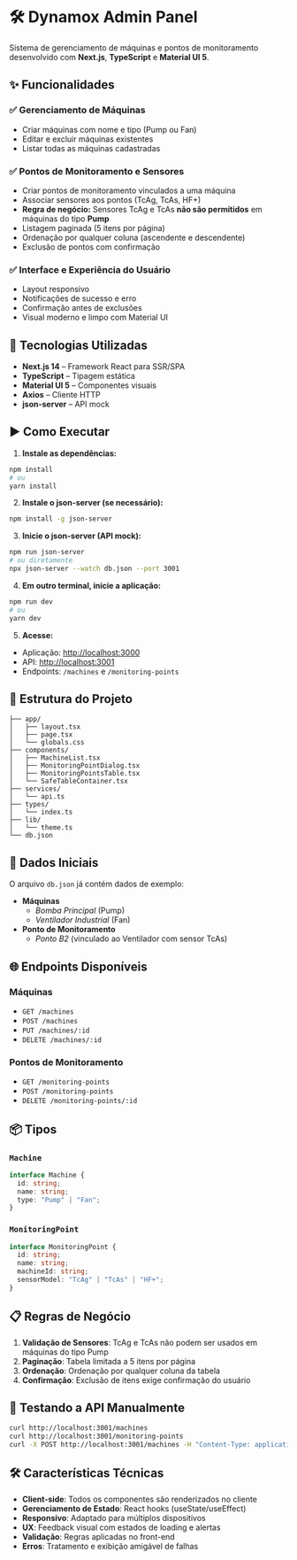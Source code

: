 # 🛠️ Dynamox Admin Panel

Sistema de gerenciamento de máquinas e pontos de monitoramento desenvolvido com **Next.js**, **TypeScript** e **Material UI 5**.

## ✨ Funcionalidades

### ✅ Gerenciamento de Máquinas
- Criar máquinas com nome e tipo (Pump ou Fan)
- Editar e excluir máquinas existentes
- Listar todas as máquinas cadastradas

### ✅ Pontos de Monitoramento e Sensores
- Criar pontos de monitoramento vinculados a uma máquina
- Associar sensores aos pontos (TcAg, TcAs, HF+)
- **Regra de negócio:** Sensores TcAg e TcAs **não são permitidos** em máquinas do tipo **Pump**
- Listagem paginada (5 itens por página)
- Ordenação por qualquer coluna (ascendente e descendente)
- Exclusão de pontos com confirmação

### ✅ Interface e Experiência do Usuário
- Layout responsivo
- Notificações de sucesso e erro
- Confirmação antes de exclusões
- Visual moderno e limpo com Material UI

## 🧰 Tecnologias Utilizadas

- **Next.js 14** – Framework React para SSR/SPA
- **TypeScript** – Tipagem estática
- **Material UI 5** – Componentes visuais
- **Axios** – Cliente HTTP
- **json-server** – API mock

## ▶️ Como Executar

1. **Instale as dependências:**
```bash
npm install
# ou
yarn install
```

2. **Instale o json-server (se necessário):**
```bash
npm install -g json-server
```

3. **Inicie o json-server (API mock):**
```bash
npm run json-server
# ou diretamente
npx json-server --watch db.json --port 3001
```

4. **Em outro terminal, inicie a aplicação:**
```bash
npm run dev
# ou
yarn dev
```

5. **Acesse:**
- Aplicação: [http://localhost:3000](http://localhost:3000)
- API: [http://localhost:3001](http://localhost:3001)
- Endpoints: `/machines` e `/monitoring-points`

## 📁 Estrutura do Projeto

```
├── app/
│   ├── layout.tsx
│   ├── page.tsx
│   └── globals.css
├── components/
│   ├── MachineList.tsx
│   ├── MonitoringPointDialog.tsx
│   ├── MonitoringPointsTable.tsx
│   └── SafeTableContainer.tsx
├── services/
│   └── api.ts
├── types/
│   └── index.ts
├── lib/
│   └── theme.ts
└── db.json
```

## 🧪 Dados Iniciais

O arquivo `db.json` já contém dados de exemplo:

- **Máquinas**
  - *Bomba Principal* (Pump)
  - *Ventilador Industrial* (Fan)
- **Ponto de Monitoramento**
  - *Ponto B2* (vinculado ao Ventilador com sensor TcAs)

## 🌐 Endpoints Disponíveis

### Máquinas
- `GET /machines`
- `POST /machines`
- `PUT /machines/:id`
- `DELETE /machines/:id`

### Pontos de Monitoramento
- `GET /monitoring-points`
- `POST /monitoring-points`
- `DELETE /monitoring-points/:id`

## 📦 Tipos

### `Machine`
```ts
interface Machine {
  id: string;
  name: string;
  type: "Pump" | "Fan";
}
```

### `MonitoringPoint`
```ts
interface MonitoringPoint {
  id: string;
  name: string;
  machineId: string;
  sensorModel: "TcAg" | "TcAs" | "HF+";
}
```

## 📋 Regras de Negócio

1. **Validação de Sensores**: TcAg e TcAs não podem ser usados em máquinas do tipo Pump  
2. **Paginação**: Tabela limitada a 5 itens por página  
3. **Ordenação**: Ordenação por qualquer coluna da tabela  
4. **Confirmação**: Exclusão de itens exige confirmação do usuário

## 🧪 Testando a API Manualmente

```bash
curl http://localhost:3001/machines
curl http://localhost:3001/monitoring-points
curl -X POST http://localhost:3001/machines -H "Content-Type: application/json" -d '{"name": "Nova Máquina", "type": "Fan"}'
```

## 🛠️ Características Técnicas

- **Client-side**: Todos os componentes são renderizados no cliente
- **Gerenciamento de Estado**: React hooks (useState/useEffect)
- **Responsivo**: Adaptado para múltiplos dispositivos
- **UX**: Feedback visual com estados de loading e alertas
- **Validação**: Regras aplicadas no front-end
- **Erros**: Tratamento e exibição amigável de falhas

